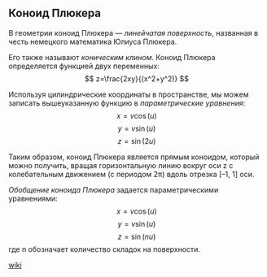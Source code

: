 ## **Коноид Плюкера**
В геометрии коноид Плюкера — *линейчатая поверхность*, названная в честь немецкого математика Юлиуса Плюкера.

Его также называют *коническим клином*.
Коноид Плюкера определяется функцией двух переменных:
$$ z=\frac{2xy}{(x^2+y^2)} $$

Используя цилиндрические координаты в пространстве, мы можем записать вышеуказанную функцию в *параметрические уравнения*:
$$ x=v\cos(u)$$ $$ y=v\sin(u)$$ $$ z=\sin(2u)$$

Таким образом, коноид Плюкера является прямым коноидом, который можно получить, вращая горизонтальную линию вокруг оси z с колебательным движением (с периодом 2π) вдоль отрезка [–1, 1] оси.

*Обобщение коноида Плюкера* задается параметрическими уравнениями:
$$ x=v\cos(u)$$ $$ y=v\sin(u)$$ $$ z=\sin(nu)$$
где n обозначает количество складок на поверхности.

[wiki](https://en.wikipedia.org/wiki/Pl%C3%BCcker%27s_conoid)